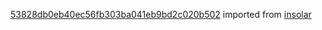 [53828db0eb40ec56fb303ba041eb9bd2c020b502](https://github.com/insolar/insolar/commit/53828db0eb40ec56fb303ba041eb9bd2c020b502) imported from [insolar](https://github.com/insolar/insolar)
